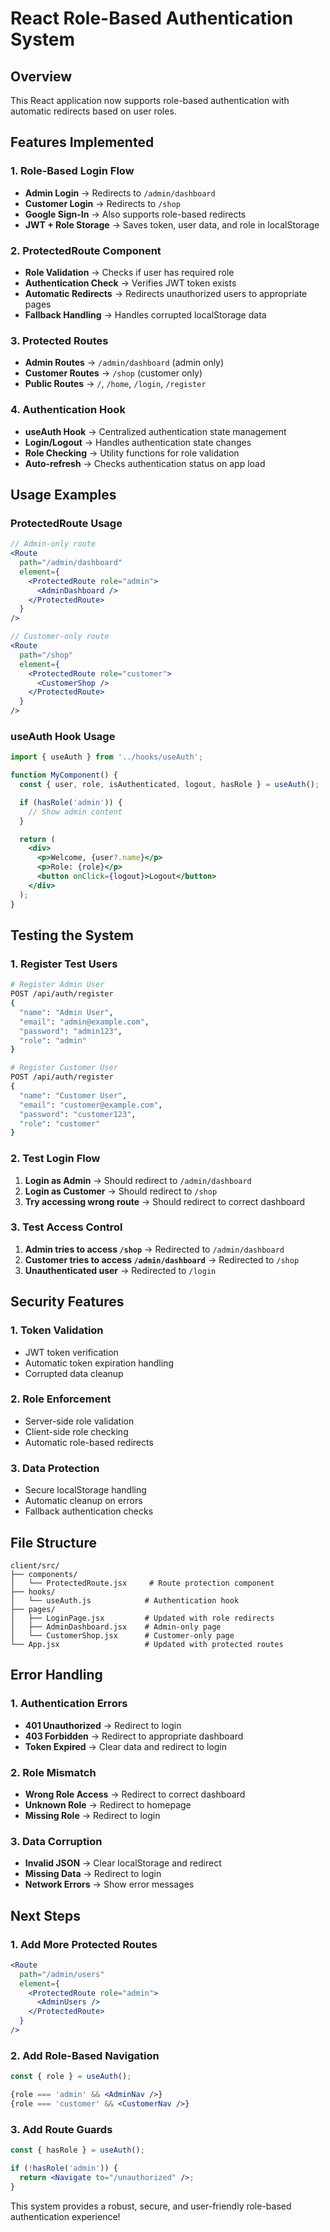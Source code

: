# React Role-Based Authentication System

## Overview
This React application now supports role-based authentication with automatic redirects based on user roles.

## Features Implemented

### 1. Role-Based Login Flow
- **Admin Login** → Redirects to `/admin/dashboard`
- **Customer Login** → Redirects to `/shop`
- **Google Sign-In** → Also supports role-based redirects
- **JWT + Role Storage** → Saves token, user data, and role in localStorage

### 2. ProtectedRoute Component
- **Role Validation** → Checks if user has required role
- **Authentication Check** → Verifies JWT token exists
- **Automatic Redirects** → Redirects unauthorized users to appropriate pages
- **Fallback Handling** → Handles corrupted localStorage data

### 3. Protected Routes
- **Admin Routes** → `/admin/dashboard` (admin only)
- **Customer Routes** → `/shop` (customer only)
- **Public Routes** → `/`, `/home`, `/login`, `/register`

### 4. Authentication Hook
- **useAuth Hook** → Centralized authentication state management
- **Login/Logout** → Handles authentication state changes
- **Role Checking** → Utility functions for role validation
- **Auto-refresh** → Checks authentication status on app load

## Usage Examples

### ProtectedRoute Usage
```jsx
// Admin-only route
<Route 
  path="/admin/dashboard" 
  element={
    <ProtectedRoute role="admin">
      <AdminDashboard />
    </ProtectedRoute>
  } 
/>

// Customer-only route
<Route 
  path="/shop" 
  element={
    <ProtectedRoute role="customer">
      <CustomerShop />
    </ProtectedRoute>
  } 
/>
```

### useAuth Hook Usage
```jsx
import { useAuth } from '../hooks/useAuth';

function MyComponent() {
  const { user, role, isAuthenticated, logout, hasRole } = useAuth();

  if (hasRole('admin')) {
    // Show admin content
  }

  return (
    <div>
      <p>Welcome, {user?.name}</p>
      <p>Role: {role}</p>
      <button onClick={logout}>Logout</button>
    </div>
  );
}
```

## Testing the System

### 1. Register Test Users
```bash
# Register Admin User
POST /api/auth/register
{
  "name": "Admin User",
  "email": "admin@example.com",
  "password": "admin123",
  "role": "admin"
}

# Register Customer User
POST /api/auth/register
{
  "name": "Customer User",
  "email": "customer@example.com",
  "password": "customer123",
  "role": "customer"
}
```

### 2. Test Login Flow
1. **Login as Admin** → Should redirect to `/admin/dashboard`
2. **Login as Customer** → Should redirect to `/shop`
3. **Try accessing wrong route** → Should redirect to correct dashboard

### 3. Test Access Control
1. **Admin tries to access `/shop`** → Redirected to `/admin/dashboard`
2. **Customer tries to access `/admin/dashboard`** → Redirected to `/shop`
3. **Unauthenticated user** → Redirected to `/login`

## Security Features

### 1. Token Validation
- JWT token verification
- Automatic token expiration handling
- Corrupted data cleanup

### 2. Role Enforcement
- Server-side role validation
- Client-side role checking
- Automatic role-based redirects

### 3. Data Protection
- Secure localStorage handling
- Automatic cleanup on errors
- Fallback authentication checks

## File Structure
```
client/src/
├── components/
│   └── ProtectedRoute.jsx     # Route protection component
├── hooks/
│   └── useAuth.js            # Authentication hook
├── pages/
│   ├── LoginPage.jsx         # Updated with role redirects
│   ├── AdminDashboard.jsx    # Admin-only page
│   └── CustomerShop.jsx      # Customer-only page
└── App.jsx                   # Updated with protected routes
```

## Error Handling

### 1. Authentication Errors
- **401 Unauthorized** → Redirect to login
- **403 Forbidden** → Redirect to appropriate dashboard
- **Token Expired** → Clear data and redirect to login

### 2. Role Mismatch
- **Wrong Role Access** → Redirect to correct dashboard
- **Unknown Role** → Redirect to homepage
- **Missing Role** → Redirect to login

### 3. Data Corruption
- **Invalid JSON** → Clear localStorage and redirect
- **Missing Data** → Redirect to login
- **Network Errors** → Show error messages

## Next Steps

### 1. Add More Protected Routes
```jsx
<Route 
  path="/admin/users" 
  element={
    <ProtectedRoute role="admin">
      <AdminUsers />
    </ProtectedRoute>
  } 
/>
```

### 2. Add Role-Based Navigation
```jsx
const { role } = useAuth();

{role === 'admin' && <AdminNav />}
{role === 'customer' && <CustomerNav />}
```

### 3. Add Route Guards
```jsx
const { hasRole } = useAuth();

if (!hasRole('admin')) {
  return <Navigate to="/unauthorized" />;
}
```

This system provides a robust, secure, and user-friendly role-based authentication experience!

